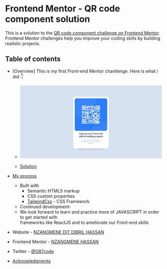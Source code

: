 # Frontend Mentor - QR code component solution

This is a solution to the [QR code component challenge on Frontend Mentor](https://www.frontendmentor.io/challenges/qr-code-component-iux_sIO_H). Frontend Mentor challenges help you improve your coding skills by building realistic projects. 

## Table of contents

- [Overview] This is my first Front-end Mentor chanllenge. Here is what i did  👇
  - ![](../screenshot/Web%20capture_10-1-2023_172640_127.0.0.1.jpeg)
  
  - [Solution](https://qrcodechallengebyg87code.netlify.app/)
- [My process](#my-process)
  - Built with
      - Semantic HTML5 markup
      - CSS custom properties
      - [TailwindCss](https://tailwindcss.com/) - CSS Framework
  - Continued development-
  - We look forward to learn and practice more of JAVASCRIPT in order to get started with       
    frameworks like ReactJS and to ameliorate our Front-end skills

- Website - [NZANGMENE DIT DIBRIL HASSAN](https://g87code.my.canva.site)
- Frontend Mentor - [NZANGMENE HASSAN](https://www.frontendmentor.io/profile/G87git)
- Twitter - [@G87code](https://www.twitter.com/g87code)
- [Acknowledgments](#acknowledgments)
